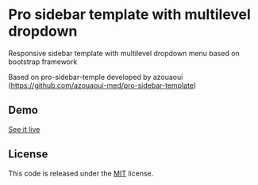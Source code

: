 
 # Pro sidebar template with multilevel dropdown

Responsive sidebar template with multilevel dropdown menu based on bootstrap framework

Based on pro-sidebar-temple developed by azouaoui (https://github.com/azouaoui-med/pro-sidebar-template)


## Demo

[See it live](https://github.com/grmagalhaes/pro-sidebar-template/src-multilevel-dropdown)


## License
This code is released under the [MIT](https://github.com/azouaoui-med/pro-sidebar-template/blob/gh-pages/LICENSE) license.

